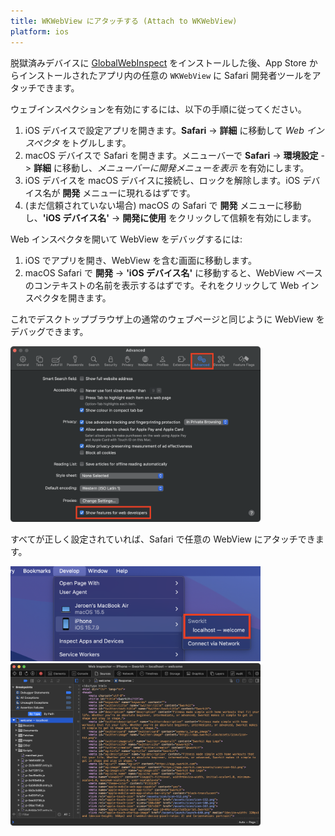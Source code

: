 ```yaml
---
title: WKWebView にアタッチする (Attach to WKWebView)
platform: ios
---
```


脱獄済みデバイスに [GlobalWebInspect](../../tools/ios/MASTG-TOOL-0137.md) をインストールした後、App Store からインストールされたアプリ内の任意の `WKWebView` に Safari 開発者ツールをアタッチできます。

ウェブインスペクションを有効にするには、以下の手順に従ってください。

1. iOS デバイスで設定アプリを開きます。**Safari** -> **詳細** に移動して _Web インスペクタ_ をトグルします。
2. macOS デバイスで Safari を開きます。メニューバーで **Safari** -> **環境設定** -> **詳細** に移動し、_メニューバーに開発メニューを表示_ を有効にします。
3. iOS デバイスを macOS デバイスに接続し、ロックを解除します。iOS デバイス名が **開発** メニューに現れるはずです。
4. (まだ信頼されていない場合) macOS の Safari で **開発** メニューに移動し、**'iOS デバイス名'** -> **開発に使用** をクリックして信頼を有効にします。

Web インスペクタを開いて WebView をデバッグするには:

1. iOS でアプリを開き、WebView を含む画面に移動します。
2. macOS Safari で **開発** -> **'iOS デバイス名'** に移動すると、WebView ベースのコンテキストの名前を表示するはずです。それをクリックして Web インスペクタを開きます。

これでデスクトップブラウザ上の通常のウェブページと同じように WebView をデバッグできます。

<img src="../../Document/Images/Tools/TOOL-0137-safari-dev.png" width="400px"/>

すべてが正しく設定されていれば、Safari で任意の WebView にアタッチできます。

<img src="../../Document/Images/Tools/TOOL-0137-attach-webview.png" width="400px"/>

<img src="../../Document/Images/Tools/TOOL-0137-web-inspector.png" width="400px"/>
